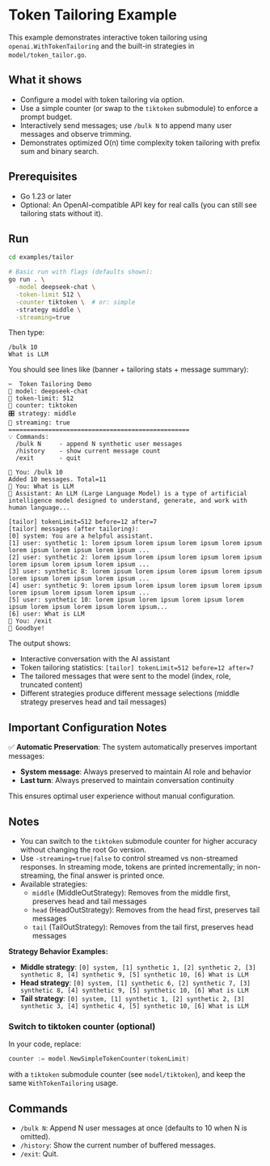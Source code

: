 # Token Tailoring Example

This example demonstrates interactive token tailoring using `openai.WithTokenTailoring` and the built-in strategies in `model/token_tailor.go`.

## What it shows

- Configure a model with token tailoring via option.
- Use a simple counter (or swap to the `tiktoken` submodule) to enforce a prompt budget.
- Interactively send messages; use `/bulk N` to append many user messages and observe trimming.
- Demonstrates optimized O(n) time complexity token tailoring with prefix sum and binary search.

## Prerequisites

- Go 1.23 or later
- Optional: An OpenAI-compatible API key for real calls (you can still see tailoring stats without it).

## Run

```bash
cd examples/tailor

# Basic run with flags (defaults shown):
go run . \
  -model deepseek-chat \
  -token-limit 512 \
  -counter tiktoken \  # or: simple
  -strategy middle \
  -streaming=true
```

Then type:

```
/bulk 10
What is LLM
```

You should see lines like (banner + tailoring stats + message summary):

```
✂️  Token Tailoring Demo
🧩 model: deepseek-chat
🔢 token-limit: 512
🧮 counter: tiktoken
🎛️ strategy: middle
📡 streaming: true
==================================================
💡 Commands:
  /bulk N     - append N synthetic user messages
  /history    - show current message count
  /exit       - quit

👤 You: /bulk 10
Added 10 messages. Total=11
👤 You: What is LLM
🤖 Assistant: An LLM (Large Language Model) is a type of artificial intelligence model designed to understand, generate, and work with human language...

[tailor] tokenLimit=512 before=12 after=7
[tailor] messages (after tailoring):
[0] system: You are a helpful assistant.
[1] user: synthetic 1: lorem ipsum lorem ipsum lorem ipsum lorem ipsum lorem ipsum lorem ipsum lorem ipsum ...
[2] user: synthetic 2: lorem ipsum lorem ipsum lorem ipsum lorem ipsum lorem ipsum lorem ipsum lorem ipsum ...
[3] user: synthetic 8: lorem ipsum lorem ipsum lorem ipsum lorem ipsum lorem ipsum lorem ipsum lorem ipsum ...
[4] user: synthetic 9: lorem ipsum lorem ipsum lorem ipsum lorem ipsum lorem ipsum lorem ipsum lorem ipsum ...
[5] user: synthetic 10: lorem ipsum lorem ipsum lorem ipsum lorem ipsum lorem ipsum lorem ipsum lorem ipsum...
[6] user: What is LLM
👤 You: /exit
👋 Goodbye!
```

The output shows:

- Interactive conversation with the AI assistant
- Token tailoring statistics: `[tailor] tokenLimit=512 before=12 after=7`
- The tailored messages that were sent to the model (index, role, truncated content)
- Different strategies produce different message selections (middle strategy preserves head and tail messages)

## Important Configuration Notes

✅ **Automatic Preservation**: The system automatically preserves important messages:

- **System message**: Always preserved to maintain AI role and behavior
- **Last turn**: Always preserved to maintain conversation continuity

This ensures optimal user experience without manual configuration.

## Notes

- You can switch to the `tiktoken` submodule counter for higher accuracy without changing the root Go version.
- Use `-streaming=true|false` to control streamed vs non-streamed responses. In streaming mode, tokens are printed incrementally; in non-streaming, the final answer is printed once.
- Available strategies:
  - `middle` (MiddleOutStrategy): Removes from the middle first, preserves head and tail messages
  - `head` (HeadOutStrategy): Removes from the head first, preserves tail messages
  - `tail` (TailOutStrategy): Removes from the tail first, preserves head messages

**Strategy Behavior Examples:**

- **Middle strategy**: `[0] system, [1] synthetic 1, [2] synthetic 2, [3] synthetic 8, [4] synthetic 9, [5] synthetic 10, [6] What is LLM`
- **Head strategy**: `[0] system, [1] synthetic 6, [2] synthetic 7, [3] synthetic 8, [4] synthetic 9, [5] synthetic 10, [6] What is LLM`
- **Tail strategy**: `[0] system, [1] synthetic 1, [2] synthetic 2, [3] synthetic 3, [4] synthetic 4, [5] synthetic 10, [6] What is LLM`

### Switch to tiktoken counter (optional)

In your code, replace:

```go
counter := model.NewSimpleTokenCounter(tokenLimit)
```

with a `tiktoken` submodule counter (see `model/tiktoken`), and keep the same `WithTokenTailoring` usage.

## Commands

- `/bulk N`: Append N user messages at once (defaults to 10 when N is omitted).
- `/history`: Show the current number of buffered messages.
- `/exit`: Quit.
